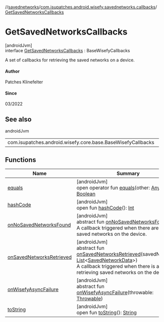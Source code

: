 //[savednetworks](../../../index.md)/[com.isupatches.android.wisefy.savednetworks.callbacks](../index.md)/[GetSavedNetworksCallbacks](index.md)

# GetSavedNetworksCallbacks

[androidJvm]\
interface [GetSavedNetworksCallbacks](index.md) : BaseWisefyCallbacks

A set of callbacks for retrieving the saved networks on a device.

#### Author

Patches Klinefelter

#### Since

03/2022

## See also

androidJvm

| | |
|---|---|
| com.isupatches.android.wisefy.core.base.BaseWisefyCallbacks |  |

## Functions

| Name | Summary |
|---|---|
| [equals](../../com.isupatches.android.wisefy.savednetworks.entities/-search-for-saved-networks-result/-saved-networks/index.md#585090901%2FFunctions%2F656463362) | [androidJvm]<br>open operator fun [equals](../../com.isupatches.android.wisefy.savednetworks.entities/-search-for-saved-networks-result/-saved-networks/index.md#585090901%2FFunctions%2F656463362)(other: [Any](https://kotlinlang.org/api/latest/jvm/stdlib/kotlin/-any/index.html)?): [Boolean](https://kotlinlang.org/api/latest/jvm/stdlib/kotlin/-boolean/index.html) |
| [hashCode](../../com.isupatches.android.wisefy.savednetworks.entities/-search-for-saved-networks-result/-saved-networks/index.md#1794629105%2FFunctions%2F656463362) | [androidJvm]<br>open fun [hashCode](../../com.isupatches.android.wisefy.savednetworks.entities/-search-for-saved-networks-result/-saved-networks/index.md#1794629105%2FFunctions%2F656463362)(): [Int](https://kotlinlang.org/api/latest/jvm/stdlib/kotlin/-int/index.html) |
| [onNoSavedNetworksFound](on-no-saved-networks-found.md) | [androidJvm]<br>abstract fun [onNoSavedNetworksFound](on-no-saved-networks-found.md)()<br>A callback triggered when there are no saved networks on the device. |
| [onSavedNetworksRetrieved](on-saved-networks-retrieved.md) | [androidJvm]<br>abstract fun [onSavedNetworksRetrieved](on-saved-networks-retrieved.md)(savedNetworks: [List](https://kotlinlang.org/api/latest/jvm/stdlib/kotlin.collections/-list/index.html)&lt;[SavedNetworkData](../../com.isupatches.android.wisefy.savednetworks.entities/-saved-network-data/index.md)&gt;)<br>A callback triggered when there is a success retrieving saved networks on the device. |
| [onWisefyAsyncFailure](../-search-for-saved-networks-callbacks/index.md#823639724%2FFunctions%2F656463362) | [androidJvm]<br>abstract fun [onWisefyAsyncFailure](../-search-for-saved-networks-callbacks/index.md#823639724%2FFunctions%2F656463362)(throwable: [Throwable](https://kotlinlang.org/api/latest/jvm/stdlib/kotlin/-throwable/index.html)) |
| [toString](../../com.isupatches.android.wisefy.savednetworks.entities/-search-for-saved-networks-result/-saved-networks/index.md#1616463040%2FFunctions%2F656463362) | [androidJvm]<br>open fun [toString](../../com.isupatches.android.wisefy.savednetworks.entities/-search-for-saved-networks-result/-saved-networks/index.md#1616463040%2FFunctions%2F656463362)(): [String](https://kotlinlang.org/api/latest/jvm/stdlib/kotlin/-string/index.html) |
